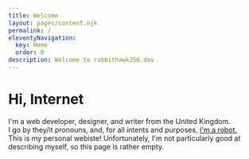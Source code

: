 ```yaml
---
title: Welcome
layout: pages/content.njk
permalink: /
eleventyNavigation:
  key: Home
  order: 0
description: Welcome to rabbithawk256.dev
---
```

<link rel="stylesheet" href="../assets/style/index.css">

# Hi, Internet

I'm a web developer, designer, and writer from the United Kingdom.  
I go by they/it pronouns, and, for all intents and purposes, [I'm a robot.](/robotkin)   
This is my personal webiste! Unfortunately, I'm not particularly good at describing myself, so this page is rather empty.